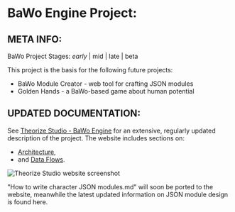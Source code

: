 # BaWo Engine Project:

## META INFO:
BaWo Project Stages: *early* | mid | late | beta

This project is the basis for the following future projects:
* BaWo Module Creator - web tool for crafting JSON modules
* Golden Hands - a BaWo-based game about human potential

## UPDATED DOCUMENTATION:
See [Theorize Studio - BaWo Engine](www.theorizestudio.com/BaWoEngine.aspx) 
for an extensive, regularly updated description of the project. The website
includes sections on:
* [Architecture](http://theorizestudio.com/BaWoEngine.aspx#architecture), 
* and [Data Flows](http://theorizestudio.com/BaWoEngine.aspx#dataFlows).

![Theorize Studio website screenshot](https://i.imgur.com/logNUmI.png)

"How to write character JSON modules.md" will soon be ported to the website,
meanwhile the latest updated information on JSON module design is found here.